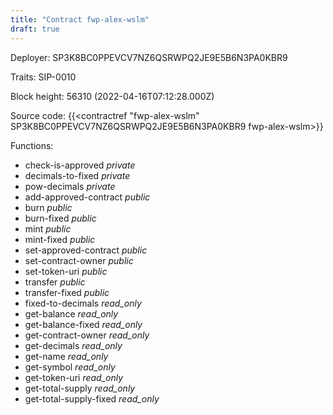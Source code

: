```yaml
---
title: "Contract fwp-alex-wslm"
draft: true
---
```

Deployer: SP3K8BC0PPEVCV7NZ6QSRWPQ2JE9E5B6N3PA0KBR9

Traits:
 SIP-0010



Block height: 56310 (2022-04-16T07:12:28.000Z)

Source code: {{<contractref "fwp-alex-wslm" SP3K8BC0PPEVCV7NZ6QSRWPQ2JE9E5B6N3PA0KBR9 fwp-alex-wslm>}}

Functions:

* check-is-approved _private_
* decimals-to-fixed _private_
* pow-decimals _private_
* add-approved-contract _public_
* burn _public_
* burn-fixed _public_
* mint _public_
* mint-fixed _public_
* set-approved-contract _public_
* set-contract-owner _public_
* set-token-uri _public_
* transfer _public_
* transfer-fixed _public_
* fixed-to-decimals _read_only_
* get-balance _read_only_
* get-balance-fixed _read_only_
* get-contract-owner _read_only_
* get-decimals _read_only_
* get-name _read_only_
* get-symbol _read_only_
* get-token-uri _read_only_
* get-total-supply _read_only_
* get-total-supply-fixed _read_only_
